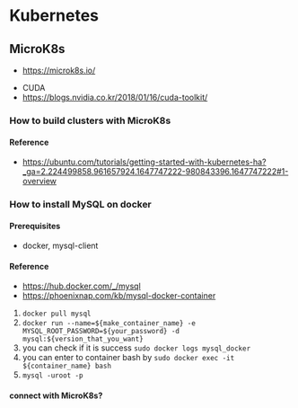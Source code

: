 # Kubernetes

## MicroK8s
- https://microk8s.io/

* CUDA
* https://blogs.nvidia.co.kr/2018/01/16/cuda-toolkit/

### How to build clusters with MicroK8s
#### Reference
* https://ubuntu.com/tutorials/getting-started-with-kubernetes-ha?_ga=2.224499858.961657924.1647747222-980843396.1647747222#1-overview

### How to install MySQL on docker
#### Prerequisites
* docker, mysql-client
#### Reference
* https://hub.docker.com/_/mysql
* https://phoenixnap.com/kb/mysql-docker-container

1) `docker pull mysql`
2) `docker run --name=${make_container_name} -e MYSQL_ROOT_PASSWORD=${your_password} -d mysql:${version_that_you_want}`
3) you can check if it is success
    `sudo docker logs mysql_docker`
4) you can enter to container bash by
    `sudo docker exec -it ${container_name} bash`
5) `mysql -uroot -p`

#### connect with MicroK8s?
